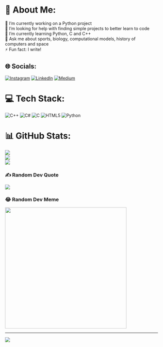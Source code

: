 # 💫 About Me:
🔭 I’m currently working on a Python project <br>🤝 I’m looking for help with finding simple projects to better learn to code<br>🌱 I’m currently learning Python, C and C++<br>💬 Ask me about sports, biology, computational models, history of computers and space <br>⚡ Fun fact: I write!


## 🌐 Socials:
[![Instagram](https://img.shields.io/badge/Instagram-%23E4405F.svg?logo=Instagram&logoColor=white)](https://instagram.com/artsy_padawan) [![LinkedIn](https://img.shields.io/badge/LinkedIn-%230077B5.svg?logo=linkedin&logoColor=white)](https://linkedin.com/in/https://www.linkedin.com/in/dhiti-wadhwa-b5998a289) [![Medium](https://img.shields.io/badge/Medium-12100E?logo=medium&logoColor=white)](https://medium.com/@https://medium.com/@gigglebyte) 

# 💻 Tech Stack:
![C++](https://img.shields.io/badge/c++-%2300599C.svg?style=for-the-badge&logo=c%2B%2B&logoColor=white) ![C#](https://img.shields.io/badge/c%23-%23239120.svg?style=for-the-badge&logo=c-sharp&logoColor=white) ![C](https://img.shields.io/badge/c-%2300599C.svg?style=for-the-badge&logo=c&logoColor=white) ![HTML5](https://img.shields.io/badge/html5-%23E34F26.svg?style=for-the-badge&logo=html5&logoColor=white) ![Python](https://img.shields.io/badge/python-3670A0?style=for-the-badge&logo=python&logoColor=ffdd54)
# 📊 GitHub Stats:
![](https://github-readme-stats.vercel.app/api?username=xxx-collab&theme=tokyonight&hide_border=false&include_all_commits=false&count_private=false)<br/>
![](https://github-readme-streak-stats.herokuapp.com/?user=xxx-collab&theme=tokyonight&hide_border=false)<br/>
![](https://github-readme-stats.vercel.app/api/top-langs/?username=xxx-collab&theme=tokyonight&hide_border=false&include_all_commits=false&count_private=false&layout=compact)

### ✍️ Random Dev Quote
![](https://quotes-github-readme.vercel.app/api?type=horizontal&theme=radical)

### 😂 Random Dev Meme
<img src='https://randommeme-five.vercel.app/' style="height: 400px;"/>

---
[![](https://visitcount.itsvg.in/api?id=xxx-collab&icon=2&color=1)](https://visitcount.itsvg.in)

